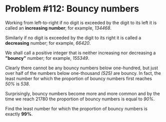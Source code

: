 # Problem #112: Bouncy numbers

Working from left-to-right if no digit is exceeded by the digit to its left it is called an **increasing number**; for example, *134468*.

Similarly if no digit is exceeded by the digit to its right it is called a **decreasing** number; for example, *66420*.

We shall call a positive integer that is neither increasing nor decreasing a **"bouncy"** number; for example, *155349*.

Clearly there cannot be any bouncy numbers below one-hundred, but just over half of the numbers below one-thousand *(525)* are bouncy. In fact, the least number for which the proportion of bouncy numbers first reaches *50%* is *538*.

Surprisingly, bouncy numbers become more and more common and by the time we reach 21780 the proportion of bouncy numbers is equal to *90%*.

Find the least number for which the proportion of bouncy numbers is exactly **99%**.
